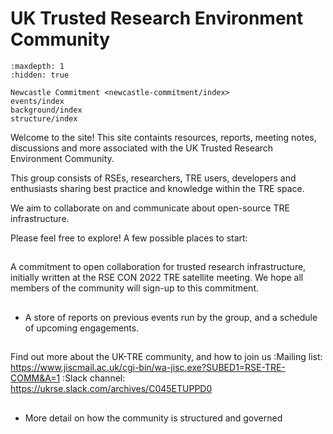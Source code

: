 # UK Trusted Research Environment Community

```{toctree}
:maxdepth: 1
:hidden: true

Newcastle Commitment <newcastle-commitment/index>
events/index
background/index
structure/index
```

Welcome to the site! This site containts resources, reports, meeting notes, discussions and more associated with the UK Trusted Research Environment Community.

This group consists of RSEs, researchers, TRE users, developers and enthusiasts sharing best practice and knowledge within the TRE space.

We aim to collaborate on and communicate about open-source TRE infrastructure.

Please feel free to explore! A few possible places to start:

## [](newcastle-commitment/index)

A commitment to open collaboration for trusted research infrastructure, initially written at the RSE CON 2022 TRE satellite meeting.
We hope all members of the community will sign-up to this commitment.

## [](events/index)

- A store of reports on previous events run by the group, and a schedule of upcoming engagements.

## [](background/index)

Find out more about the UK-TRE community, and how to join us
:Mailing list: https://www.jiscmail.ac.uk/cgi-bin/wa-jisc.exe?SUBED1=RSE-TRE-COMM&A=1
:Slack channel: https://ukrse.slack.com/archives/C045ETUPPD0

## [](structure/index)

- More detail on how the community is structured and governed
